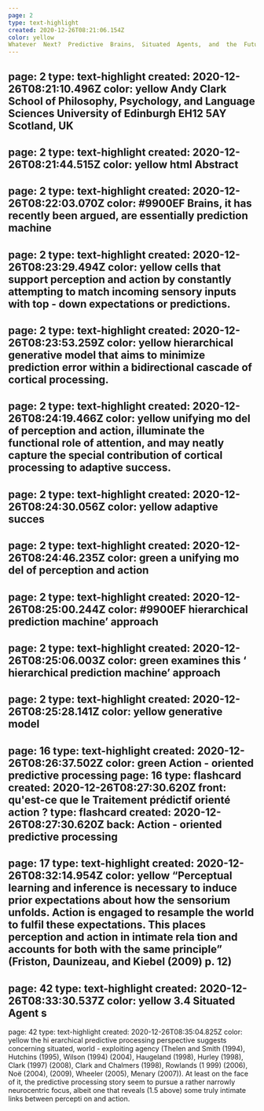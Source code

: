 ```yaml
---
page: 2
type: text-highlight
created: 2020-12-26T08:21:06.154Z
color: yellow
Whatever  Next?  Predictive  Brains,  Situated  Agents,  and  the  Future of Cognitive Science.
---
```

page: 2
type: text-highlight
created: 2020-12-26T08:21:10.496Z
color: yellow
Andy Clark School of Philosophy, Psychology, and Language Sciences University of Edinburgh EH12 5AY Scotland, UK
---
page: 2
type: text-highlight
created: 2020-12-26T08:21:44.515Z
color: yellow
html Abstract
---
page: 2
type: text-highlight
created: 2020-12-26T08:22:03.070Z
color: #9900EF
Brains,  it  has  recently  been  argued,  are  essentially  prediction  machine
---
page: 2
type: text-highlight
created: 2020-12-26T08:23:29.494Z
color: yellow
cells that support perception and action by constantly attempting to match incoming  sensory  inputs  with  top - down  expectations  or  predictions.
---
page: 2
type: text-highlight
created: 2020-12-26T08:23:53.259Z
color: yellow
hierarchical  generative  model  that  aims  to  minimize  prediction  error  within  a bidirectional  cascade  of  cortical  processing.
---
page: 2
type: text-highlight
created: 2020-12-26T08:24:19.466Z
color: yellow
unifying  mo del  of perception and action, illuminate the functional role of attention, and may neatly capture the  special  contribution  of  cortical  processing  to  adaptive  success.
---
page: 2
type: text-highlight
created: 2020-12-26T08:24:30.056Z
color: yellow
adaptive  succes
---
page: 2
type: text-highlight
created: 2020-12-26T08:24:46.235Z
color: green
a unifying  mo del  of perception and action
---
page: 2
type: text-highlight
created: 2020-12-26T08:25:00.244Z
color: #9900EF
hierarchical  prediction  machine’  approach
---
page: 2
type: text-highlight
created: 2020-12-26T08:25:06.003Z
color: green
examines  this  ‘ hierarchical  prediction  machine’  approach
---
page: 2
type: text-highlight
created: 2020-12-26T08:25:28.141Z
color: yellow
generative  model
---
page: 16
type: text-highlight
created: 2020-12-26T08:26:37.502Z
color: green
Action - oriented  predictive  processing
page: 16
type: flashcard
created: 2020-12-26T08:27:30.620Z
front: qu'est-ce que <b>le&nbsp;Traitement prédictif orienté action ?</b>
type: flashcard
created: 2020-12-26T08:27:30.620Z
back: Action - oriented  predictive  processing
---
page: 17
type: text-highlight
created: 2020-12-26T08:32:14.954Z
color: yellow
“Perceptual learning and inference is necessary to induce prior expectations about how the sensorium unfolds. Action is engaged to resample the world to fulfil these expectations. This places perception and action in intimate rela tion and accounts for both with the same principle” (Friston, Daunizeau, and Kiebel (2009) p. 12)
---
page: 42
type: text-highlight
created: 2020-12-26T08:33:30.537Z
color: yellow
3.4 Situated Agent s
---
page: 42
type: text-highlight
created: 2020-12-26T08:35:04.825Z
color: yellow
the  hi erarchical  predictive  processing  perspective suggests   concerning   situated,   world - exploiting   agency   (Thelen   and   Smith   (1994), Hutchins  (1995), Wilson  (1994)  (2004),  Haugeland  (1998),  Hurley  (1998),  Clark  (1997) (2008), Clark and Chalmers (1998), Rowlands (1 999) (2006), Noë (2004), (2009), Wheeler (2005), Menary (2007)). At least on the face of it, the predictive processing story seem to pursue a rather narrowly neurocentric focus, albeit one that reveals (1.5 above) some truly intimate links between percepti on and action.

